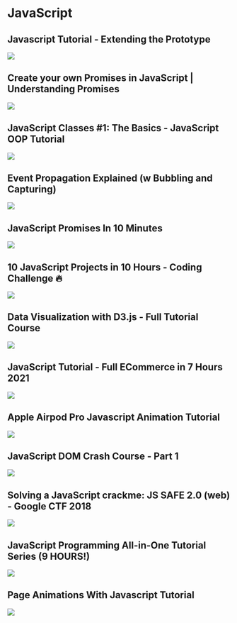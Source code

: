 # JavaScript

## Javascript Tutorial - Extending the Prototype
[![](https://img.youtube.com/vi/TUJI3CVU1Pk/0.jpg)](https://www.youtube.com/watch?v=TUJI3CVU1Pk&list=PLVvjrrRCBy2IeK_wtxbxtwg89KWVNn2Sa&index=1)

## Create your own Promises in JavaScript | Understanding Promises
[![](https://img.youtube.com/vi/Y-aWVUAul9w/0.jpg)](https://www.youtube.com/watch?v=Y-aWVUAul9w&list=PLVvjrrRCBy2JSPVPlRmdiWnZ-c6PlzEVA&index=1)

## JavaScript Classes #1: The Basics - JavaScript OOP Tutorial
[![](https://img.youtube.com/vi/wik23D_gyCo/0.jpg)](https://www.youtube.com/watch?v=wik23D_gyCo&list=PLVvjrrRCBy2I2eE1e1yOuhts2oTvWesMy&index=1)

## Event Propagation Explained (w Bubbling and Capturing)
[![](https://img.youtube.com/vi/BtOrr7oTH_8/0.jpg)](https://www.youtube.com/watch?v=BtOrr7oTH_8)

## JavaScript Promises In 10 Minutes
[![](https://img.youtube.com/vi/DHvZLI7Db8E/0.jpg)](https://www.youtube.com/watch?v=DHvZLI7Db8E)

## 10 JavaScript Projects in 10 Hours - Coding Challenge 🔥
[![](https://img.youtube.com/vi/dtKciwk_si4/0.jpg)](https://www.youtube.com/watch?v=dtKciwk_si4)

## Data Visualization with D3.js - Full Tutorial Course
[![](https://img.youtube.com/vi/_8V5o2UHG0E/0.jpg)](https://www.youtube.com/watch?v=_8V5o2UHG0E)

## JavaScript Tutorial - Full ECommerce in 7 Hours 2021
[![](https://img.youtube.com/vi/N3FDyheHVMM/0.jpg)](https://www.youtube.com/watch?v=N3FDyheHVMM)

## Apple Airpod Pro Javascript Animation Tutorial
[![](https://img.youtube.com/vi/wLUJ9VNzZXo/0.jpg)](https://www.youtube.com/watch?v=wLUJ9VNzZXo)

## JavaScript DOM Crash Course - Part 1
[![](https://img.youtube.com/vi/0ik6X4DJKCc/0.jpg)](https://www.youtube.com/watch?v=0ik6X4DJKCc)

## Solving a JavaScript crackme: JS SAFE 2.0 (web) - Google CTF 2018
[![](https://img.youtube.com/vi/8yWUaqEcXr4/0.jpg)](https://www.youtube.com/watch?v=8yWUaqEcXr4)

## JavaScript Programming All-in-One Tutorial Series (9 HOURS!)
[![](https://img.youtube.com/vi/9M4XKi25I2M/0.jpg)](https://www.youtube.com/watch?v=9M4XKi25I2M)

## Page Animations With Javascript Tutorial
[![](https://img.youtube.com/vi/AKmoccuRiN4/0.jpg)](https://www.youtube.com/watch?v=AKmoccuRiN4)
